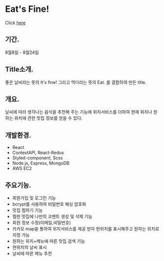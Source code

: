 ﻿# Eat's Fine!
 Click [here](https://eatsfine.site)
 
 ## 기간.
 8월8일 - 8월24일

 ## Title소개.
좋은 날씨라는 뜻의 It's fine!
그리고 먹다라는 뜻의 Eat.
를 결합하여 만든 title.

## 개요.
날씨에 따라 생각나는 음식을 추천해 주는 기능에 위치서비스를 더하여 현재 위치나 원하는 위치에 관한 맛집 정보를 얻을 수 있다.

## 개발환경.
* React
* ContextAPI, React-Redux
* Styled-component, Scss
* Node.js, Express, MongoDB
* AWS EC2

## 주요기능.
* 회원가입 및 로그인 기능
* bcrypt를 사용하여 비밀번호 해싱 암호화
* 맛집 찜하기 기능
* 찜한 맛집에 나만의 코멘트 생성 및 삭제 기능
* 회원 정보 수정(이메일,비밀번호)
* 카카오 map을 통하여 위치서비스를 제공 받아 현위치를 표시해주고 원하는 위치로 지정 가능
* 원하는 위치+메뉴에 따른 맛집 검색 기능
* 현위치의 날씨 표시
* 날씨에 따른 메뉴 추천
